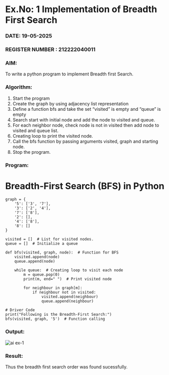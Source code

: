 # Ex.No: 1  Implementation of Breadth First Search 
### DATE: 19-05-2025                                                                           
### REGISTER NUMBER : 212222040011
### AIM: 
To write a python program to implement Breadth first Search. 
### Algorithm:
1. Start the program
2. Create the graph by using adjacency list representation
3. Define a function bfs and take the set “visited” is empty and “queue” is empty
4. Search start with initial node and add the node to visited and queue.
5. For each neighbor node, check node is not in visited then add node to visited and queue list.
6.  Creating loop to print the visited node.
7.   Call the bfs function by passing arguments visited, graph and starting node.
8.   Stop the program.
### Program:
# Breadth-First Search (BFS) in Python
```
graph = {
    '5': ['3', '7'],
    '3': ['2', '4'],
    '7': ['8'],
    '2': [],
    '4': ['8'],
    '8': []
}

visited = []  # List for visited nodes.
queue = []  # Initialize a queue

def bfs(visited, graph, node):  # Function for BFS
    visited.append(node)
    queue.append(node)

    while queue:  # Creating loop to visit each node
        m = queue.pop(0) 
        print(m, end=" ")  # Print visited node
        
        for neighbour in graph[m]:
            if neighbour not in visited:
                visited.append(neighbour)
                queue.append(neighbour)

# Driver Code
print("Following is the Breadth-First Search:")
bfs(visited, graph, '5')  # Function calling
```


### Output:
![ai ex-1](https://github.com/user-attachments/assets/b91a8e8e-7baf-4608-9321-11bfa16d03c6)

### Result:
Thus the breadth first search order was found sucessfully.
